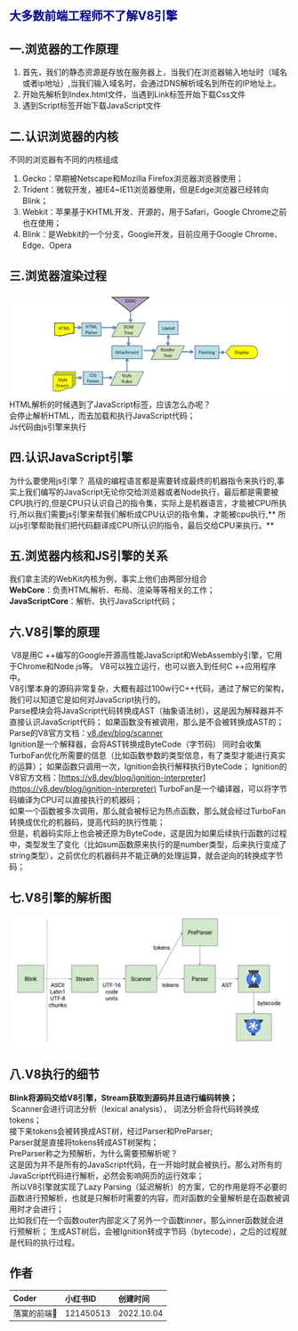 ## <font color=DarkBlue>大多数前端工程师不了解V8引擎</font>

## 一.浏览器的工作原理

1. 首先，我们的静态资源是存放在服务器上，当我们在浏览器输入地址时（域名或者ip地址）,当我们输入域名时，会通过DNS解析域名到所在的IP地址上。
2. 开始先解析到Index.html文件，当遇到Link标签开始下载Css文件
3. 遇到Script标签开始下载JavaScript文件

## 二.认识浏览器的内核

不同的浏览器有不同的内核组成

1. Gecko：早期被Netscape和Mozilla Firefox浏览器浏览器使用；
2. Trident：微软开发，被IE4~IE11浏览器使用，但是Edge浏览器已经转向Blink；
3. Webkit：苹果基于KHTML开发、开源的，用于Safari，Google Chrome之前也在使用；
4. Blink：是Webkit的一个分支，Google开发，目前应用于Google Chrome、Edge、Opera

## 三.浏览器渲染过程

![v8_process.png](https://raw.githubusercontent.com/summmer-is-hot/picture-store/main/marks/v8_process.webp?) </br>
HTML解析的时候遇到了JavaScript标签，应该怎么办呢？ </br>
会停止解析HTML，而去加载和执行JavaScript代码；</br>
Js代码由js引擎来执行

## 四.认识JavaScript引擎

为什么要使用js引擎？
​    高级的编程语言都是需要转成最终的机器指令来执行的,事实上我们编写的JavaScript无论你交给浏览器或者Node执行，最后都是需要被CPU执行的,但是CPU只认识自己的指令集，实际上是机器语言，才能被CPU所执行,所以我们需要js引擎来帮我们解析成CPU认识的指令集，才能被cpu执行,**
所以js引擎帮助我们把代码翻译成CPU所认识的指令，最后交给CPU来执行。**

## 五.浏览器内核和JS引擎的关系

我们拿主流的WebKit内核为例，事实上他们由两部分组合 </br>
**WebCore**：负责HTML解析、布局、渲染等等相关的工作；</br>
**JavaScriptCore**：解析、执行JavaScript代码；</br>

## 六.V8引擎的原理

​    V8是用C ++编写的Google开源高性能JavaScript和WebAssembly引擎，它用于Chrome和Node.js等。 V8可以独立运行，也可以嵌入到任何C ++应用程序中。</br>
​    V8引擎本身的源码非常复杂，大概有超过100w行C++代码，通过了解它的架构，我们可以知道它是如何对JavaScript执行的。 </br>
​    Parse模块会将JavaScript代码转换成AST（抽象语法树），这是因为解释器并不直接认识JavaScript代码； 如果函数没有被调用，那么是不会被转换成AST的； </br>
​    Parse的V8官方文档：[v8.dev/blog/scanner](https://v8.dev/blog/scanner) </br>
​    Ignition是一个解释器，会将AST转换成ByteCode（字节码） 同时会收集TurboFan优化所需要的信息（比如函数参数的类型信息，有了类型才能进行真实的运算）；
如果函数只调用一次，Ignition会执行解释执行ByteCode；
Ignition的V8官方文档：[https://v8.dev/blog/ignition-interpreter](https://v8.dev/blog/ignition-interpreter)
TurboFan是一个编译器，可以将字节码编译为CPU可以直接执行的机器码； </br>
​    如果一个函数被多次调用，那么就会被标记为热点函数，那么就会经过TurboFan转换成优化的机器码，提高代码的执行性能； </br>
​    但是，机器码实际上也会被还原为ByteCode，这是因为如果后续执行函数的过程中，类型发生了变化（比如sum函数原来执行的是number类型，后来执行变成了string类型），之前优化的机器码并不能正确的处理运算，就会逆向的转换成字节码；</br>

## 七.V8引擎的解析图

![v8_progress.png](https://raw.githubusercontent.com/summmer-is-hot/picture-store/main/marks/v8_progress.webp?)

## 八.V8执行的细节

​    **Blink将源码交给V8引擎，Stream获取到源码并且进行编码转换；**  </br>
​    Scanner会进行词法分析（lexical analysis）， 词法分析会将代码转换成tokens；</br>
​    接下来tokens会被转换成AST树，经过Parser和PreParser; </br>
​    Parser就是直接将tokens转成AST树架构； </br>
​    PreParser称之为预解析，为什么需要预解析呢？ </br>
​    这是因为并不是所有的JavaScript代码，在一开始时就会被执行。那么对所有的JavaScript代码进行解析，必然会影响网页的运行效率； </br>
​    所以V8引擎就实现了Lazy Parsing（延迟解析）的方案，它的作用是将不必要的函数进行预解析，也就是只解析时需要的内容，而对函数的全量解析是在函数被调用时才会进行； </br>
​    比如我们在一个函数outer内部定义了另外一个函数inner，那么inner函数就会进行预解析； 生成AST树后，会被Ignition转成字节码（bytecode），之后的过程就是代码的执行过程。</br>

## 作者

| Coder       | 小红书ID  | 创建时间   |
| :---------- | :-------- | :--------- |
| 落寞的前端👣 | 121450513 | 2022.10.04 |
